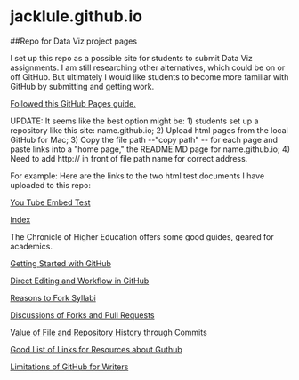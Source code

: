 # jacklule.github.io

##Repo for Data Viz project pages

I set up this repo as a possible site for students to submit Data Viz assignments.
I am still researching other alternatives, which could be on or off GitHub.
But ultimately I would like students to become more familiar with GitHub by submitting and getting work.

<p><a href="https://pages.github.com/">Followed this GitHub Pages guide.</a></p>

UPDATE: It seems like the best option might be: 1) students set up a repository like this site: name.github.io; 2) Upload html pages from the local GitHub for Mac; 3) Copy the file path --"copy path" -- for each page and paste links into a "home page," the README.MD page for name.github.io; 4) Need to add http:// in front of file path name for correct address.

For example: Here are the links to the two html test documents I have uploaded to this repo:

[You Tube Embed Test](http://jacklule.github.io/YouTubeEmbedTest.html)


[Index](http://jacklule.github.io/index.html)


The Chronicle of Higher Education offers some good guides, geared for academics.

[Getting Started with GitHub](http://chronicle.com/blogs/profhacker/getting-started-with-a-github-repository/47393)

[Direct Editing and Workflow in GitHub](http://chronicle.com/blogs/profhacker/direct-editing-and-zen-mode-in-github/47497)

[Reasons to Fork Syllabi](http://chronicle.com/blogs/profhacker/forking-your-syllabus/39137)

[Discussions of Forks and Pull Requests](http://chronicle.com/blogs/profhacker/forks-and-pull-requests-in-github/47753)

[Value of File and Repository History through Commits](http://chronicle.com/blogs/profhacker/file-and-repository-history-in-github/48047)

[Good List of Links for Resources about Guthub](http://chronicle.com/blogs/profhacker/resources-for-learning-git-and-github/48285)

[Limitations of GitHub for Writers](http://chronicle.com/blogs/profhacker/the-limitations-of-github-for-writers/48299)




